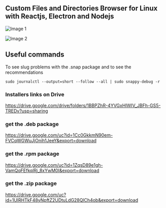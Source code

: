 ## Custom Files and Directories Browser for Linux with Reactjs, Electron and Nodejs

![Image 1](https://ngp-image-picker.surge.sh/assets/images/everything-linux-1.jpeg)

![Image 2](https://ngp-image-picker.surge.sh/assets/images/everything-linux-2.png)

## Useful commands

To see slug problems with the .snap package and to see the recommendations

```
sudo journalctl --output=short --follow --all | sudo snappy-debug -r 
```

### Installers links on Drive

<https://drive.google.com/drive/folders/1BBPZhR-4YVGxHIWIV_JBFh-GS5-TREDv?usp=sharing>

### get the .deb package

<https://drive.google.com/uc?id=1Cc0GkkmN90em-FVCqWGWuJjOnih1JeeY&export=download>

### get the .rpm package

<https://drive.google.com/uc?id=1ZqsD89e1gh-VamQqFEfkqlRj_8xYwM0I&export=download>

### get the .zip package

<https://drive.google.com/uc?id=1UlRHTkF48yNpftZ2UDtuLdG28QlCh4ob&export=download>
